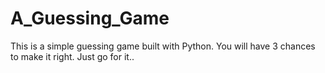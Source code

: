 # A_Guessing_Game
This is a simple guessing game built with Python. You will have 3 chances to make it right. Just go for it..
